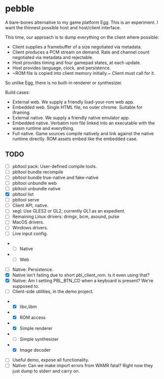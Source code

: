 # pebble

A bare-bones alternative to my game platform Egg.
This is an experiment.
I want the thinnest possible host and host/client interface.

This time, our approach is to dump everything on the client where possible:
- Client supplies a framebuffer of a size negotiated via metadata.
- Client produces a PCM stream on demand. Rate and channel count negotiated via metadata and rejectable.
- Host provides timing and four gamepad states, at each update.
- Host provides language, clock, and persistence.
- ~ROM file is copied into client memory initially.~ Client must call for it.

So unlike Egg, there is no built-in renderer or synthesizer.

Build cases:
- External web. We supply a friendly load-your-rom web app.
- Embedded web. Single HTML file, no outer chrome. Suitable for iframing.
- External native. We supply a friendly native emulator app.
- Embedded native. Verbatim rom file linked into an executable with the wasm runtime and everything.
- Full native. Game sources compile natively and link against the native runtime directly. ROM assets embed like the embedded case.

## TODO

- [ ] pbltool pack: User-defined compile tools.
- [ ] pbltool bundle recompile
- [ ] pbltool bundle true-native and fake-native
- [ ] pbltool unbundle web
- [ ] pbltool unbundle native
- [x] pbltool list
- [ ] pbltool serve
- [ ] Client API, native.
- [ ] xegl: Use GLES2 or GL2, currently GL1 as an expedient.
- [ ] Remaining Linux drivers: drmgx, bcm, asound, pulse
- [ ] MacOS drivers.
- [ ] Windows drivers.
- [ ] Live input config.
- - [ ] Native
- - [ ] Web
- [ ] Native: Persistence.
- [x] Native isn't failing due to short pbl_client_rom. Is it even using that?
- [x] Native: Am I setting PBL_BTN_CD when a keyboard is present? We're supposed to.
- [ ] Client-side utilities, in the demo project.
- - [x] libc,libm
- - [x] ROM access
- - [x] Simple renderer
- - [ ] Simple synthesizer
- - [x] Image decoder
- [ ] Useful demo, expose all functionality.
- [ ] Native: Can we make import errors from WAMR fatal? Right now they just dump to stderr and carry on.
